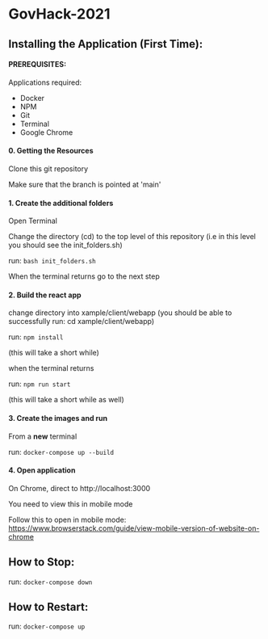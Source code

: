 # GovHack-2021


## Installing the Application (First Time):

#### PREREQUISITES:
Applications required:
- Docker
- NPM
- Git
- Terminal
- Google Chrome

#### 0. Getting the Resources
Clone this git repository

Make sure that the branch is pointed at 'main'

#### 1. Create the additional folders
Open Terminal

Change the directory (cd) to the top level of this repository (i.e in this level you should see the init_folders.sh)

run: <code>bash init_folders.sh</code>

When the terminal returns go to the next step

#### 2. Build the react app
change directory into xample/client/webapp (you should be able to successfully run: cd xample/client/webapp)

run: <code>npm install</code>

(this will take a short while)

when the terminal returns

run: <code>npm run start</code>

(this will take a short while as well)

#### 3. Create the images and run
From a <b>new</b> terminal

run: <code>docker-compose up --build</code>

#### 4. Open application
On Chrome, direct to http://localhost:3000

You need to view this in mobile mode

Follow this to open in mobile mode: https://www.browserstack.com/guide/view-mobile-version-of-website-on-chrome

## How to Stop:
run: <code>docker-compose down</code>


## How to Restart:
run: <code>docker-compose up</code>
